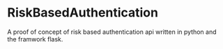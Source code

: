 # RiskBasedAuthentication
A proof of concept of risk based authentication api written in python and the framwork flask. 
